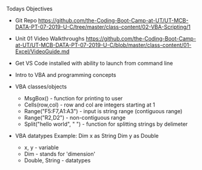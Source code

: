 Todays Objectives

* Git Repo
https://github.com/the-Coding-Boot-Camp-at-UT/UT-MCB-DATA-PT-07-2019-U-C/tree/master/class-content/02-VBA-Scripting/1

* Unit 01 Video Walkthroughs
https://github.com/the-Coding-Boot-Camp-at-UT/UT-MCB-DATA-PT-07-2019-U-C/blob/master/class-content/01-Excel/VideoGuide.md

* Get VS Code installed with ability to launch from command line

* Intro to VBA and programming concepts
* VBA classes/objects
    * MsgBox() - function for printing to user
    * Cells(row,col) - row and col are integers starting at 1
    * Range("F5:F7,A1:A3") - input is string range (contiguous range)
    * Range("R2,D2") - non-contiguous range
    * Split("hello world", " ") - function for splitting strings by delimeter

* VBA datatypes
Example: 
Dim x as String
Dim y as Double
    * x, y - variable
    * Dim - stands for 'dimension'
    * Double, String - datatypes
